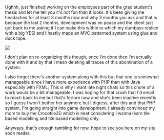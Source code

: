 
 Ughhh, just finished working on the employees part of the grad student's thesis and let me tell you it's not fun than it looks. It's been giving me headaches for at least 3 months now and why 3 months you ask and that is because the last 2 months, development was on pause and the client just got back to me asking if I can make this within to which my dumbass replied with a big YES! and I hastily made an MVC patterned system using glue and duck tape.




![](https://i.imgur.com/wZ4QVkV.png)
  





 I don't plan on re-organizing this though, once I'm done then I'm actually done with it and by that I mean deleting all traces of this abomination of a system.




 I also forgot there's another system along with this but that one is somewhat manageable since I have more experience with PHP than with Java especially with FXML; This is why I want late night chats so this chore of a work would be a bit manageable, I was hoping for that crush that I'd email to reach back to me but that's forlorn now and she's been inactive recently so I guess I won't bother her anymore but I digress, after this and that PHP system, I'm going straight into game development. I already convinced my mom to buy me Crocotile3D which is neat considering I wanna learn tile based modelling and tile based modelling only.




 Anyways, that's enough rambling for now. hope to see you here on my site soon reader.










